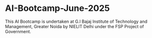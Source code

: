 # AI-Bootcamp-June-2025
This AI Bootcamp is undertaken at G.l Bajaj Institute of Technology and Management, Greater Noida by NIELIT Delhi under the FSP Project of Government.
